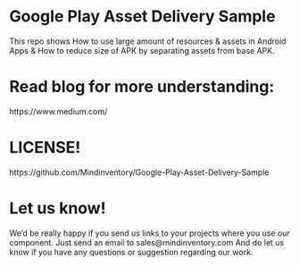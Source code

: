 <h1>Google Play Asset Delivery Sample</h1>

This repo shows How to use large amount of resources & assets in Android Apps & How to reduce size of APK by separating assets from base APK.

<h1> Read blog for more understanding: </h1>
https://www.medium.com/

<h1>LICENSE!</h1>
https://github.com/Mindinventory/Google-Play-Asset-Delivery-Sample

<h1>Let us know!</h1>
We’d be really happy if you send us links to your projects where you use our component. Just send an email to sales@mindinventory.com And do let us know if you have any questions or suggestion regarding our work.
